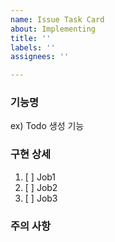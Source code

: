 ```yaml
---
name: Issue Task Card
about: Implementing
title: ''
labels: ''
assignees: ''

---
```


### 기능명
ex) Todo 생성 기능

### 구현 상세
1. [ ] Job1
2. [ ] Job2
3. [ ] Job3

### 주의 사항
